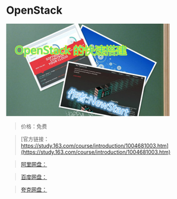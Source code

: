 # OpenStack

![img](../../../assets/study163/free/71B7019B9FAE89B2B87F555AB0D0DB6A.jpg)

> 价格：免费

> [官方链接：https://study.163.com/course/introduction/1004681003.htm](https://study.163.com/course/introduction/1004681003.htm)

> [阿里网盘：]()

> [百度网盘：]()

> [夸克网盘：]()
